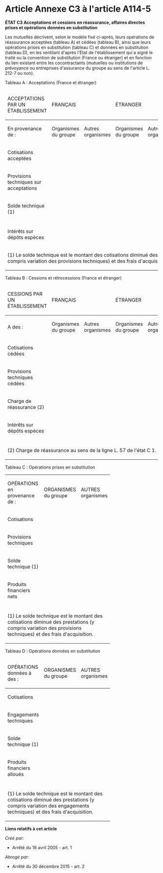 # Article Annexe C3 à l'article A114-5

**ÉTAT C3 Acceptations et cessions en réassurance, affaires directes prises et opérations données en substitution**

Les mutuelles décrivent, selon le modèle fixé ci-après, leurs opérations de réassurance acceptées (tableau A) et cédées
(tableau B), ainsi que leurs opérations prises en substitution (tableau C) et données en substitution (tableau D), en les
ventilant d'après l'Etat de l'établissement qui a signé le traité ou la convention de substitution (France ou étranger) et en
fonction du lien existant entre les cocontractants (mutuelles ou institutions de prévoyance ou entreprises d'assurance du
groupe au sens de l'article L. 212-7 ou non).

Tableau A : Acceptations (France et
étranger)                                                                                       

<table>
  <thead>
    <tr>
      <td width="104">

ACCEPTATIONS   PAR UN ÉTABLISSEMENT

</td>
      <td colspan="2" width="169">

FRANÇAIS

</td>
      <td colspan="2" width="160">

ÉTRANGER

</td>
      <td width="80">

TOTAL

</td>
    </tr>
  </thead>
  <tbody>
    <tr>
      <td width="104">

En   provenance de :

</td>
      <td width="89">

Organismes   du groupe

</td>
      <td width="80">

Autres   organismes

</td>
      <td width="80">

Organismes   du groupe

</td>
      <td width="80">

Autres organismes

</td>
      <td width="80">

</td>
    </tr>
    <tr>
      <td width="104">

Cotisations   acceptées

</td>
      <td width="89">

</td>
      <td width="80">

</td>
      <td width="80">

</td>
      <td width="80">

</td>
      <td width="80">

</td>
    </tr>
    <tr>
      <td width="104">

Provisions   techniques sur acceptations

</td>
      <td width="89">

</td>
      <td width="80">

</td>
      <td width="80">

</td>
      <td width="80">

</td>
      <td width="80">

</td>
    </tr>
    <tr>
      <td width="104">

Solde   technique (1)

</td>
      <td width="89">

</td>
      <td width="80">

</td>
      <td width="80">

</td>
      <td width="80">

</td>
      <td width="80">

</td>
    </tr>
    <tr>
      <td width="104">

</td>
      <td width="89">

</td>
      <td width="80">

</td>
      <td width="80">

</td>
      <td width="80">

</td>
      <td width="80">

</td>
    </tr>
    <tr>
      <td width="104">

Intérêts   sur dépôts espèces

</td>
      <td width="89">

</td>
      <td width="80">

</td>
      <td width="80">

</td>
      <td width="80">

</td>
      <td width="80">

</td>
    </tr>
    <tr>
      <td width="513" colspan="6">

(1) Le solde   technique est le montant des cotisations diminué des prestations (y compris   variation des provisions
techniques) et des frais d'acquisition.

</td>
    </tr>
  </tbody>
</table>

Tableau B : Cessions et rétrocessions (France et
étranger)                                                                              

<table>
  <thead>
    <tr>
      <td width="104">

CESSIONS   PAR UN ÉTABLISSEMENT

</td>
      <td colspan="2" width="169">

FRANÇAIS

</td>
      <td colspan="2" width="160">

ÉTRANGER

</td>
      <td width="80">

TOTAL

</td>
    </tr>
  </thead>
  <tbody>
    <tr>
      <td width="104">

A   des :

</td>
      <td width="89">

Organismes   du groupe

</td>
      <td width="80">

Autres   organismes

</td>
      <td width="80">

Organismes   du groupe

</td>
      <td width="80">

Autres organismes

</td>
      <td width="80">

</td>
    </tr>
    <tr>
      <td width="104">

Cotisations   cédées

</td>
      <td width="89">

</td>
      <td width="80">

</td>
      <td width="80">

</td>
      <td width="80">

</td>
      <td width="80">

</td>
    </tr>
    <tr>
      <td width="104">

Provisions   techniques cédées

</td>
      <td width="89">

</td>
      <td width="80">

</td>
      <td width="80">

</td>
      <td width="80">

</td>
      <td width="80">

</td>
    </tr>
    <tr>
      <td width="104">

Charge   de réassurance (2)

</td>
      <td width="89">

</td>
      <td width="80">

</td>
      <td width="80">

</td>
      <td width="80">

</td>
      <td width="80">

</td>
    </tr>
    <tr>
      <td width="104">

Intérêts   sur dépôts espèces

</td>
      <td width="89">

</td>
      <td width="80">

</td>
      <td width="80">

</td>
      <td width="80">

</td>
      <td width="80">

</td>
    </tr>
    <tr>
      <td width="104">

</td>
      <td width="89">

</td>
      <td width="80">

</td>
      <td width="80">

</td>
      <td width="80">

</td>
      <td width="80">

</td>
    </tr>
    <tr>
      <td colspan="6" width="513">

(2) Charge de   réassurance au sens de la ligne L. 57 de l'état C 1.

</td>
    </tr>
  </tbody>
</table>

Tableau C : Opérations prises en
substitution                                                                                        

<table>
  <tbody>
    <tr>
      <td width="104">

OPÉRATIONS   en provenance de :

</td>
      <td width="89">

ORGANISMES   du groupe

</td>
      <td width="80">

AUTRES   organismes

</td>
    </tr>
    <tr>
      <td width="104">

Cotisations

</td>
      <td width="89">

</td>
      <td width="80">

</td>
    </tr>
    <tr>
      <td width="104">

Provisions   techniques

</td>
      <td width="89">

</td>
      <td width="80">

</td>
    </tr>
    <tr>
      <td width="104">

Solde   technique (1)

</td>
      <td width="89">

</td>
      <td width="80">

</td>
    </tr>
    <tr>
      <td width="104">

Produits   financiers nets

</td>
      <td width="89">

</td>
      <td width="80">

</td>
    </tr>
    <tr>
      <td width="104">

</td>
      <td width="89">

</td>
      <td width="80">

</td>
    </tr>
    <tr>
      <td width="273" colspan="3">

(1) Le solde   technique est le montant des cotisations diminué des prestations (y compris   variation des provisions
techniques) et des frais d'acquisition.

</td>
    </tr>
  </tbody>
</table>

Tableau D : Opérations données en
substitution                                                                                             

<table>
  <thead>
    <tr>
      <td width="104">

OPÉRATIONS   données à des :

</td>
      <td width="89">

ORGANISMES   du groupe

</td>
      <td width="80">

AUTRES   organismes

</td>
    </tr>
  </thead>
  <tbody>
    <tr>
      <td width="104">

Cotisations

</td>
      <td width="89">

</td>
      <td width="80">

</td>
    </tr>
    <tr>
      <td width="104">

Engagements   techniques

</td>
      <td width="89">

</td>
      <td width="80">

</td>
    </tr>
    <tr>
      <td width="104">

Solde   technique (1)

</td>
      <td width="89">

</td>
      <td width="80">

</td>
    </tr>
    <tr>
      <td width="104">

Produits   financiers alloués

</td>
      <td width="89">

</td>
      <td width="80">

</td>
    </tr>
    <tr>
      <td width="104">

</td>
      <td width="89">

</td>
      <td width="80">

</td>
    </tr>
    <tr>
      <td width="273" colspan="3">

(1) Le solde   technique est le montant des cotisations diminué des prestations (y compris   variation des engagements
techniques) et des frais d'acquisition.

</td>
    </tr>
  </tbody>
</table>

**Liens relatifs à cet article**

_Créé par_:

  - Arrêté du 18 avril 2005 - art. 1

_Abrogé par_:

  - Arrêté du 30 décembre 2015 - art. 2
